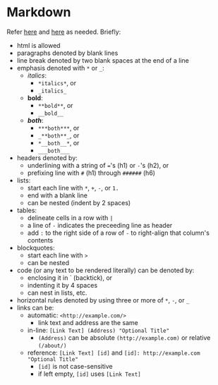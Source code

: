 # Markdown
Refer [here](http://daringfireball.net/projects/markdown/syntax)
and [here](http://assemble.io/docs/Cheatsheet-Markdown.html) as needed. 
Briefly:

* html is allowed
* paragraphs denoted by blank lines
* line break denoted by two blank spaces at the end of a line
* emphasis denoted with `*` or `_`:
  + _italics_:
      - `*italics*`, or
      - `_italics_`  
  + **bold**:
      - `**bold**`, or
      - `__bold__` 
  + _**both**_:
      - `***both***`, or
      - `_**both**_`, or
      - `*__both__*`, or
      - `___both___`
* headers denoted by:
  + underlining with a string of `=`'s (h1) or `-`'s (h2), or
  + prefixing line with `#` (h1) through `######` (h6)
* lists:  
  + start each line with `*`, `+`, `-`, or `1.`
  + end with a blank line
  + can be nested (indent by 2 spaces)
* tables:
  + delineate cells in a row with `|`
  + a line of `-` indicates the preceeding line as header
  + add `:` to the right side of a row of  `-` to right-align that column's contents
* blockquotes:
  + start each line with `>`
  + can be nested
* code (or any text to be rendered literally) can be denoted by:
  + enclosing it in ` (backtick), or 
  + indenting it by 4 spaces
  + can nest in lists, etc.
* horizontal rules denoted by using three or more of `*`, `-`, or `_`
* links can be:
  * automatic: `<http://example.com/>`
      + link text and address are the same
  * in-line: `[Link Text] (Address) "Optional Title"`
      + `(Address)` can be absolute `(http://example.com)` or relative `(/about/)`
  * reference: `[Link Text] [id]` and `[id]: http://example.com "Optional Title"`
      + `[id]` is not case-sensitive
      + if left empty, `[id]` uses `[Link Text]`